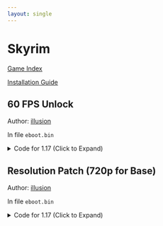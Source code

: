 ```yaml
---
layout: single
---
```


# Skyrim

[Game Index](/patch/#patches)

[Installation Guide](https://illusion0001.github.io/install-instructions/)

## 60 FPS Unlock

Author: [illusion](https://twitter.com/illusion0002)

In file `eboot.bin`

<details>
<summary>Code for 1.17 (Click to Expand)</summary>

{% highlight yml %}
- game: "Skyrim"
  app_ver: "01.17"
  patch_ver: "1.0"
  name: "60 FPS Unlock"
  author: "illusion"
  note:
  arch: generic_orbis
  enabled: False # Todo: move this to a separate file
  patch_list:
        - [ bytes, 0xFA7A55, "01 00 00 00" ]
{% endhighlight %}

</details>

## Resolution Patch (720p for Base)

Author: [illusion](https://twitter.com/illusion0002)

In file `eboot.bin`

<details>
<summary>Code for 1.17 (Click to Expand)</summary>

{% highlight yml %}
- game: "Skyrim"
  app_ver: "01.17"
  patch_ver: "1.0"
  name: "Resolution Patch (720p for Base)"
  author: "illusion"
  note:
  arch: generic_orbis
  enabled: False # Todo: move this to a separate file
  patch_list:
        # Base
        # 1920x1080 -> 1280x720
        - [ bytes, 0x126D5AB, "00 05 00 00 D0 02 00 00" ]
        # Neo // untested!
        # 3840x2160
        # 0x6A6A78
        # 0x6A6A82
        # 3520x1980
        # 0x6A6A7D
        # 0x6A6A8B
{% endhighlight %}

</details>
